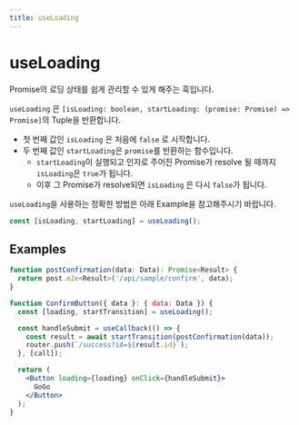 ```yaml
---
title: useLoading
---
```


# useLoading

Promise의 로딩 상태를 쉽게 관리할 수 있게 해주는 훅입니다.

`useLoading` 은 `[isLoading: boolean, startLoading: (promise: Promise) => Promise]`의 Tuple을 반환합니다.

- 첫 번째 값인 `isLoading` 은 처음에 `false` 로 시작합니다.
- 두 번째 값인 `startLoading`은 `promise`를 반환하는 함수입니다.
  - `startLoading`이 실행되고 인자로 주어진 Promise가 resolve 될 때까지 `isLoading`은 `true`가 됩니다.
  - 이후 그 Promise가 resolve되면 `isLoading` 은 다시 `false`가 됩니다.

`useLoading`을 사용하는 정확한 방법은 아래 Example을 참고해주시기 바랍니다.

```typescript
const [isLoading, startLoading] = useLoading();
```

## Examples

```jsx
function postConfirmation(data: Data): Promise<Result> {
  return post.e2e<Result>('/api/sample/confirm', data);
}

function ConfirmButton({ data }: { data: Data }) {
  const [loading, startTransition] = useLoading();

  const handleSubmit = useCallback(() => {
    const result = await startTransition(postConfirmation(data));
    router.push(`/success?id=${result.id}`);
  }, [call]);

  return (
    <Button loading={loading} onClick={handleSubmit}>
      GoGo
    </Button>
  );
}
```
